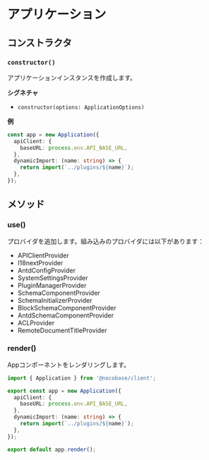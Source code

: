 # アプリケーション

## コンストラクタ

### `constructor()`

アプリケーションインスタンスを作成します。

**シグネチャ**

- `constructor(options: ApplicationOptions)`

**例**

```ts
const app = new Application({
  apiClient: {
    baseURL: process.env.API_BASE_URL,
  },
  dynamicImport: (name: string) => {
    return import(`../plugins/${name}`);
  },
});
```

## メソッド

### use()

プロバイダを追加します。組み込みのプロバイダには以下があります：

- APIClientProvider
- I18nextProvider
- AntdConfigProvider
- SystemSettingsProvider
- PluginManagerProvider
- SchemaComponentProvider
- SchemaInitializerProvider
- BlockSchemaComponentProvider
- AntdSchemaComponentProvider
- ACLProvider
- RemoteDocumentTitleProvider

### render()

Appコンポーネントをレンダリングします。

```ts
import { Application } from '@nocobase/client';

export const app = new Application({
  apiClient: {
    baseURL: process.env.API_BASE_URL,
  },
  dynamicImport: (name: string) => {
    return import(`../plugins/${name}`);
  },
});

export default app.render();
```